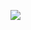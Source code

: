 [![](https://github-readme-stats.vercel.app/api?username=ybekdemir)](https://github.com/ybekdemir/github-readme-stats)
